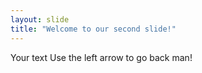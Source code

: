 ```yaml
---
layout: slide
title: "Welcome to our second slide!"
---
```

Your text
Use the left arrow to go back man!
